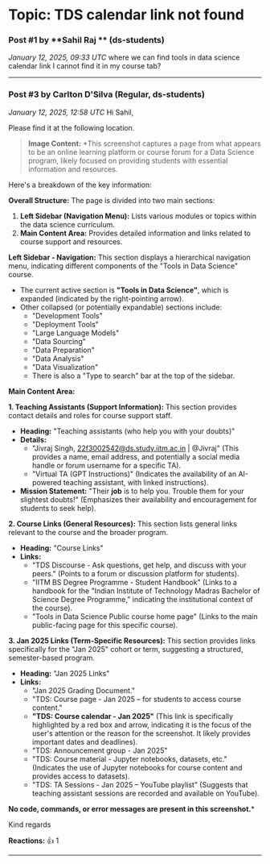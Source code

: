 # Topic: TDS calendar link not found

### Post #1 by **Sahil Raj ** (ds-students)
*January 12, 2025, 09:33 UTC*
where we can find tools in data science calendar link I cannot find it in my course tab?

---

### Post #3 by **Carlton D'Silva** (Regular, ds-students)
*January 12, 2025, 12:58 UTC*
Hi Sahil,

Please find it at the following location.



> **Image Content:** *This screenshot captures a page from what appears to be an online learning platform or course forum for a Data Science program, likely focused on providing students with essential information and resources.

Here's a breakdown of the key information:

**Overall Structure:**
The page is divided into two main sections:
1.  **Left Sidebar (Navigation Menu):** Lists various modules or topics within the data science curriculum.
2.  **Main Content Area:** Provides detailed information and links related to course support and resources.

**Left Sidebar - Navigation:**
This section displays a hierarchical navigation menu, indicating different components of the "Tools in Data Science" course.
*   The current active section is **"Tools in Data Science"**, which is expanded (indicated by the right-pointing arrow).
*   Other collapsed (or potentially expandable) sections include:
    *   "Development Tools"
    *   "Deployment Tools"
    *   "Large Language Models"
    *   "Data Sourcing"
    *   "Data Preparation"
    *   "Data Analysis"
    *   "Data Visualization"
    *   There is also a "Type to search" bar at the top of the sidebar.

**Main Content Area:**

**1. Teaching Assistants (Support Information):**
This section provides contact details and roles for course support staff.
*   **Heading:** "Teaching assistants (who help you with your doubts)"
*   **Details:**
    *   "Jivraj Singh, 22f3002542@ds.study.iitm.ac.in | @Jivraj" (This provides a name, email address, and potentially a social media handle or forum username for a specific TA).
    *   "Virtual TA (GPT Instructions)" (Indicates the availability of an AI-powered teaching assistant, with linked instructions).
*   **Mission Statement:** "Their **job** is to help you. Trouble them for your slightest doubts!" (Emphasizes their availability and encouragement for students to seek help).

**2. Course Links (General Resources):**
This section lists general links relevant to the course and the broader program.
*   **Heading:** "Course Links"
*   **Links:**
    *   "TDS Discourse - Ask questions, get help, and discuss with your peers." (Points to a forum or discussion platform for students).
    *   "IITM BS Degree Programme - Student Handbook" (Links to a handbook for the "Indian Institute of Technology Madras Bachelor of Science Degree Programme," indicating the institutional context of the course).
    *   "Tools in Data Science Public course home page" (Links to the main public-facing page for this specific course).

**3. Jan 2025 Links (Term-Specific Resources):**
This section provides links specifically for the "Jan 2025" cohort or term, suggesting a structured, semester-based program.
*   **Heading:** "Jan 2025 Links"
*   **Links:**
    *   "Jan 2025 Grading Document."
    *   "TDS: Course page - Jan 2025 – for students to access course content."
    *   **"TDS: Course calendar - Jan 2025"** (This link is specifically highlighted by a red box and arrow, indicating it is the focus of the user's attention or the reason for the screenshot. It likely provides important dates and deadlines).
    *   "TDS: Announcement group - Jan 2025"
    *   "TDS: Course material - Jupyter notebooks, datasets, etc." (Indicates the use of Jupyter notebooks for course content and provides access to datasets).
    *   "TDS: TA Sessions - Jan 2025 – YouTube playlist" (Suggests that teaching assistant sessions are recorded and available on YouTube).

**No code, commands, or error messages are present in this screenshot.***



Kind regards

**Reactions:** 👍 1

---
